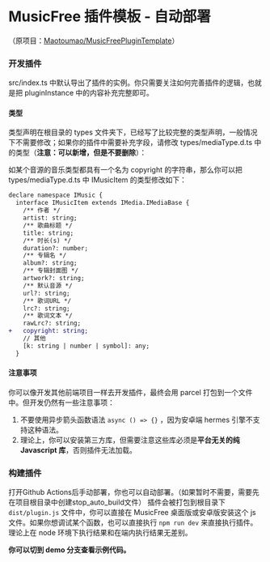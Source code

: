 # MusicFree 插件模板 - 自动部署
（原项目：[Maotoumao/MusicFreePluginTemplate](https://github.com/maotoumao/MusicFreePluginTemplate)）
### 开发插件

src/index.ts 中默认导出了插件的实例。你只需要关注如何完善插件的逻辑，也就是把 pluginInstance 中的内容补充完整即可。

#### 类型

类型声明在根目录的 types 文件夹下，已经写了比较完整的类型声明，一般情况下不需要修改；如果你的插件中需要补充字段，请修改 types/mediaType.d.ts 中的类型（**注意：可以新增，但是不要删除**）：

如某个音源的音乐类型都具有一个名为 copyright 的字符串，那么你可以把 types/mediaType.d.ts 中 IMusicItem 的类型修改如下：

```diff
declare namespace IMusic {
  interface IMusicItem extends IMedia.IMediaBase {
    /** 作者 */
    artist: string;
    /** 歌曲标题 */
    title: string;
    /** 时长(s) */
    duration?: number;
    /** 专辑名 */
    album?: string;
    /** 专辑封面图 */
    artwork?: string;
    /** 默认音源 */
    url?: string;
    /** 歌词URL */
    lrc?: string;
    /** 歌词文本 */
    rawLrc?: string;
+   copyright: string;
    // 其他
    [k: string | number | symbol]: any;
  }
```

#### 注意事项
你可以像开发其他前端项目一样去开发插件，最终会用 parcel 打包到一个文件中。但开发仍然有一些注意事项：

1. 不要使用异步箭头函数语法 ```async () => {}``` ，因为安卓端 hermes 引擎不支持这种语法。
2. 理论上，你可以安装第三方库，但需要注意这些库必须是**平台无关的纯 Javascript 库**，否则插件无法加载。

### 构建插件

打开Github Actions后手动部署，你也可以自动部署。（如果暂时不需要，需要先在项目根目录中创建stop_auto_build文件）
插件会被打包到根目录下 ```dist/plugin.js``` 文件中，你可以直接在 MusicFree 桌面版或安卓版安装这个 js 文件。如果你想调试某个函数，也可以直接执行 ```npm run dev``` 来直接执行插件。理论上在 node 环境下执行结果和在端内执行结果无差别。

**你可以切到 demo 分支查看示例代码。**